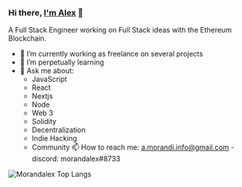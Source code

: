 ### Hi there, [I'm Alex](https://docs.google.com/presentation/d/1kHEnCIJ_KOlcZt8sWqEEopd2kusf4LxY0bmdp4tvV94/edit?usp=sharing) 👋
A Full Stack Engineer working on Full Stack ideas with the Ethereum Blockchain.

- 🥚 I’m currently working as freelance on several projects 
- 🌱 I’m perpetually learning
- 💬 Ask me about:
  - JavaScript
  - React
  - Nextjs
  - Node
  - Web 3
  - Solidity
  - Decentralization 
  - Indie Hacking
  - Community
   📫 How to reach me: a.morandi.info@gmail.com - discord: morandalex#8733

![Morandalex Top Langs](https://github-readme-stats.vercel.app/api/top-langs/?username=morandalex&layout=compact&&langs_count=10&theme=tokyonight)

